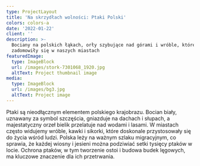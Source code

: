 ```yaml
---
type: ProjectLayout
title: 'Na skrzydłach wolności: Ptaki Polski'
colors: colors-a
date: '2022-01-22'
client: ''
description: >-
  Bociany na polskich łąkach, orły szybujące nad górami i wróble, które
  zadomowiły się w naszych miastach
featuredImage:
  type: ImageBlock
  url: /images/stork-7301068_1920.jpg
  altText: Project thumbnail image
media:
  type: ImageBlock
  url: /images/bg3.jpg
  altText: Project image
---
```


Ptaki są nieodłącznym elementem polskiego krajobrazu. Bocian biały, uznawany za symbol szczęścia, gniazduje na dachach i słupach, a majestatyczny orzeł bielik przelatuje nad wodami i lasami. W miastach często widujemy wróble, kawki i sikorki, które doskonale przystosowały się do życia wśród ludzi. Polska leży na ważnym szlaku migracyjnym, co sprawia, że każdej wiosny i jesieni można podziwiać setki tysięcy ptaków w locie. Ochrona ptaków, w tym tworzenie ostoi i budowa budek lęgowych, ma kluczowe znaczenie dla ich przetrwania.

